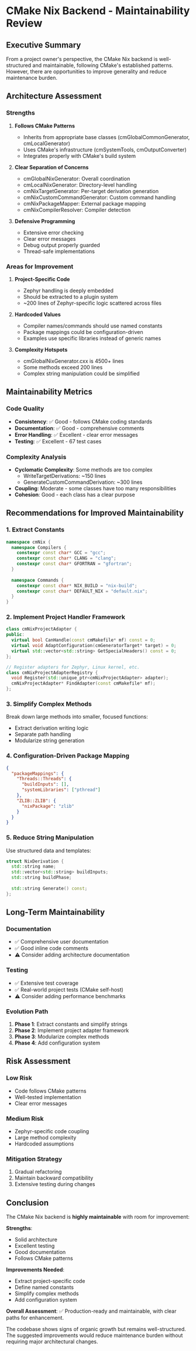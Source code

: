 # CMake Nix Backend - Maintainability Review

## Executive Summary

From a project owner's perspective, the CMake Nix backend is well-structured and maintainable, following CMake's established patterns. However, there are opportunities to improve generality and reduce maintenance burden.

## Architecture Assessment

### Strengths

1. **Follows CMake Patterns**
   - Inherits from appropriate base classes (cmGlobalCommonGenerator, cmLocalGenerator)
   - Uses CMake's infrastructure (cmSystemTools, cmOutputConverter)
   - Integrates properly with CMake's build system

2. **Clear Separation of Concerns**
   - cmGlobalNixGenerator: Overall coordination
   - cmLocalNixGenerator: Directory-level handling  
   - cmNixTargetGenerator: Per-target derivation generation
   - cmNixCustomCommandGenerator: Custom command handling
   - cmNixPackageMapper: External package mapping
   - cmNixCompilerResolver: Compiler detection

3. **Defensive Programming**
   - Extensive error checking
   - Clear error messages
   - Debug output properly guarded
   - Thread-safe implementations

### Areas for Improvement

1. **Project-Specific Code**
   - Zephyr handling is deeply embedded
   - Should be extracted to a plugin system
   - ~200 lines of Zephyr-specific logic scattered across files

2. **Hardcoded Values**
   - Compiler names/commands should use named constants
   - Package mappings could be configuration-driven
   - Examples use specific libraries instead of generic names

3. **Complexity Hotspots**
   - cmGlobalNixGenerator.cxx is 4500+ lines
   - Some methods exceed 200 lines
   - Complex string manipulation could be simplified

## Maintainability Metrics

### Code Quality
- **Consistency**: ✅ Good - follows CMake coding standards
- **Documentation**: ✅ Good - comprehensive comments
- **Error Handling**: ✅ Excellent - clear error messages
- **Testing**: ✅ Excellent - 67 test cases

### Complexity Analysis
- **Cyclomatic Complexity**: Some methods are too complex
  - WriteTargetDerivations: ~150 lines
  - GenerateCustomCommandDerivation: ~300 lines
- **Coupling**: Moderate - some classes have too many responsibilities
- **Cohesion**: Good - each class has a clear purpose

## Recommendations for Improved Maintainability

### 1. Extract Constants
```cpp
namespace cmNix {
  namespace Compilers {
    constexpr const char* GCC = "gcc";
    constexpr const char* CLANG = "clang";
    constexpr const char* GFORTRAN = "gfortran";
  }
  
  namespace Commands {
    constexpr const char* NIX_BUILD = "nix-build";
    constexpr const char* DEFAULT_NIX = "default.nix";
  }
}
```

### 2. Implement Project Handler Framework
```cpp
class cmNixProjectAdapter {
public:
  virtual bool CanHandle(const cmMakefile* mf) const = 0;
  virtual void AdaptConfiguration(cmGeneratorTarget* target) = 0;
  virtual std::vector<std::string> GetSpecialHeaders() const = 0;
};

// Register adapters for Zephyr, Linux kernel, etc.
class cmNixProjectAdapterRegistry {
  void Register(std::unique_ptr<cmNixProjectAdapter> adapter);
  cmNixProjectAdapter* FindAdapter(const cmMakefile* mf);
};
```

### 3. Simplify Complex Methods
Break down large methods into smaller, focused functions:
- Extract derivation writing logic
- Separate path handling
- Modularize string generation

### 4. Configuration-Driven Package Mapping
```json
{
  "packageMappings": {
    "Threads::Threads": {
      "buildInputs": [],
      "systemLibraries": ["pthread"]
    },
    "ZLIB::ZLIB": {
      "nixPackage": "zlib"
    }
  }
}
```

### 5. Reduce String Manipulation
Use structured data and templates:
```cpp
struct NixDerivation {
  std::string name;
  std::vector<std::string> buildInputs;
  std::string buildPhase;
  
  std::string Generate() const;
};
```

## Long-Term Maintainability

### Documentation
- ✅ Comprehensive user documentation
- ✅ Good inline code comments
- ⚠️ Consider adding architecture documentation

### Testing
- ✅ Extensive test coverage
- ✅ Real-world project tests (CMake self-host)
- ⚠️ Consider adding performance benchmarks

### Evolution Path
1. **Phase 1**: Extract constants and simplify strings
2. **Phase 2**: Implement project adapter framework
3. **Phase 3**: Modularize complex methods
4. **Phase 4**: Add configuration system

## Risk Assessment

### Low Risk
- Code follows CMake patterns
- Well-tested implementation
- Clear error messages

### Medium Risk  
- Zephyr-specific code coupling
- Large method complexity
- Hardcoded assumptions

### Mitigation Strategy
1. Gradual refactoring
2. Maintain backward compatibility
3. Extensive testing during changes

## Conclusion

The CMake Nix backend is **highly maintainable** with room for improvement:

**Strengths**:
- Solid architecture
- Excellent testing
- Good documentation
- Follows CMake patterns

**Improvements Needed**:
- Extract project-specific code
- Define named constants
- Simplify complex methods
- Add configuration system

**Overall Assessment**: ✅ Production-ready and maintainable, with clear paths for enhancement.

The codebase shows signs of organic growth but remains well-structured. The suggested improvements would reduce maintenance burden without requiring major architectural changes.